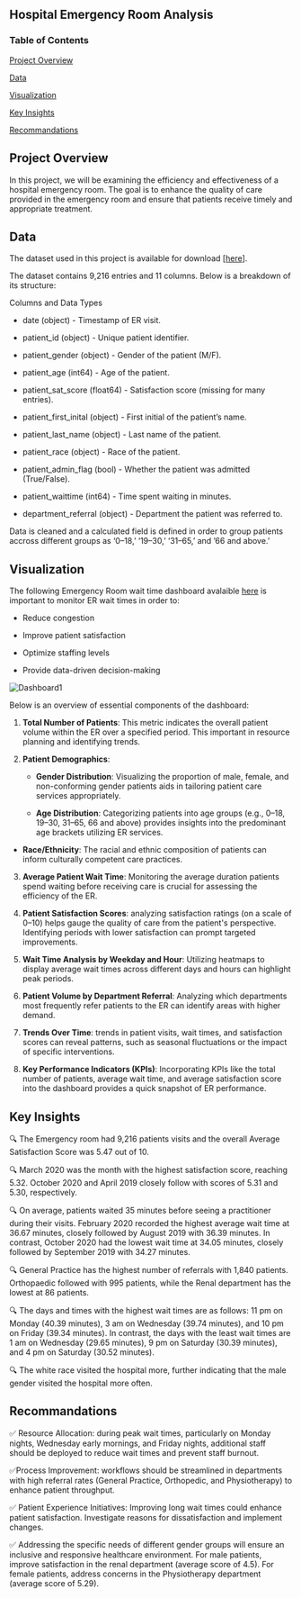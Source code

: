 
## Hospital Emergency Room Analysis

### Table of Contents  

[Project Overview](#1) 

[Data](#2) 

[ Visualization](#5) 

[Key Insights](#6) 


[Recommandations](#8)

<a name="1"/>
<a name="2"/>


<a name="5"/>
<a name="6"/>

<a name="8"/>

## Project Overview
In this project,  we will be examining the efficiency and effectiveness of a hospital emergency room. 
The  goal is to enhance the quality of care provided in the emergency room and ensure that patients receive timely and appropriate treatment.
## Data 

The dataset used in this project is available for download [[here](https://docs.google.com/spreadsheets/d/1neSPTn65RZVu2Bi5b0ljJaOJMqq5O_k_XgjYR2A2YXw/edit?gid=0#gid=0)].

The dataset contains 9,216 entries and 11 columns. Below is a breakdown of its structure:

Columns and Data Types

 - date (object) - Timestamp of ER visit.
   
  - patient_id (object) - Unique patient identifier.
    
  - patient_gender (object) - Gender of the patient (M/F).
  
 - patient_age (int64) - Age of the patient.
 
 - patient_sat_score (float64) - Satisfaction score (missing for many entries).
 
 - patient_first_inital (object) - First initial of the patient’s name.
 
 - patient_last_name (object) - Last name of the patient.
 
 - patient_race (object) - Race of the patient.
 
 - patient_admin_flag (bool) - Whether the patient was admitted (True/False).
 
 - patient_waittime (int64) - Time spent waiting in minutes.
 
 - department_referral (object) - Department the patient was referred to.
  


Data is cleaned and a calculated field is defined in order to group patients accross different groups as ‘0–18,’ ‘19–30,’ ‘31–65,’  and ’66 and above.’

## Visualization

The following Emergency Room wait time dashboard avalaible  [here](https://public.tableau.com/app/profile/ines.mbonda/viz/HospitalEmergencyRoomDashboard_17396810521090/Dashboard1) is important to monitor ER wait times in order to:

 - Reduce congestion

 - Improve patient satisfaction

 - Optimize staffing levels

 - Provide data-driven decision-making


![Dashboard1](https://github.com/user-attachments/assets/c7612203-c5e7-4724-992b-423b0610c772)

Below is an overview of essential components of the dashboard:

1. **Total Number of Patients**: This metric indicates the overall patient volume within the ER over a specified period. This important in resource planning and identifying trends.

2. **Patient Demographics**:

     - **Gender Distribution**: Visualizing the proportion of male, female, and non-conforming gender patients aids in tailoring patient care services appropriately.

     -  **Age Distribution**: Categorizing patients into age groups (e.g., 0–18, 19–30, 31–65, 66 and above) provides insights into the predominant age brackets utilizing ER services.

  -   **Race/Ethnicity**: The racial and ethnic composition of patients can inform culturally competent care practices.

3. **Average Patient Wait Time**: Monitoring the average duration patients spend waiting before receiving care is crucial for assessing the efficiency of the ER.

4. **Patient Satisfaction Scores**: analyzing satisfaction ratings (on a scale of 0–10) helps gauge the quality of care from the patient's perspective. Identifying periods with lower satisfaction can prompt targeted improvements.

6. **Wait Time Analysis by Weekday and Hour**: Utilizing heatmaps to display average wait times across different days and hours can highlight peak periods.

7. **Patient Volume by Department Referral**: Analyzing which departments most frequently refer patients to the ER can identify areas with higher demand.

8. **Trends Over Time**: trends in patient visits, wait times, and satisfaction scores can reveal patterns, such as seasonal fluctuations or the impact of specific interventions.

9. **Key Performance Indicators (KPIs)**: Incorporating KPIs like the total number of patients, average wait time, and average satisfaction score into the dashboard provides a quick snapshot of ER performance.


## Key Insights

🔍 The Emergency room had 9,216 patients visits and the overall Average Satisfaction Score was 5.47 out of 10.

🔍 March 2020 was the month with the highest satisfaction score, reaching 5.32. October 2020 and April 2019 closely follow with scores of 5.31 and 5.30, respectively.

🔍 On average, patients waited 35 minutes before seeing a practitioner during their visits. February 2020 recorded the highest average wait time at 36.67 minutes, closely followed by August 2019 with 36.39 minutes. In contrast, October 2020 had the lowest wait time at 34.05 minutes, closely followed by September 2019 with 34.27 minutes.

🔍 General Practice has the highest number of referrals with 1,840 patients. Orthopaedic followed with 995 patients, while the Renal department has the lowest at 86 patients.

🔍 The days and times with the highest wait times are as follows: 11 pm on Monday (40.39 minutes), 3 am on Wednesday (39.74 minutes), and 10 pm on Friday (39.34 minutes). In contrast, the days with the least wait times are 1 am on Wednesday (29.65 minutes), 9 pm on Saturday (30.39 minutes), and 4 pm on Saturday (30.52 minutes).

🔍 The white race visited the hospital more, further indicating that the male gender visited the hospital more often.



## Recommandations

✅ Resource Allocation: during peak wait times, particularly on Monday nights, Wednesday early mornings, and Friday nights,
additional staff  should be deployed  to reduce wait times and prevent staff burnout.

✅Process Improvement: workflows should be streamlined in departments with high referral rates (General Practice, Orthopedic, and Physiotherapy) to enhance patient throughput.

✅ Patient Experience Initiatives: Improving long wait times could enhance patient satisfaction. Investigate reasons for dissatisfaction and implement changes.

✅  Addressing the specific needs  of different gender groups will ensure an inclusive and responsive healthcare environment. 
For male patients, improve satisfaction in the renal department (average score of 4.5).  For female patients, address concerns in the Physiotherapy department (average score of 5.29).
